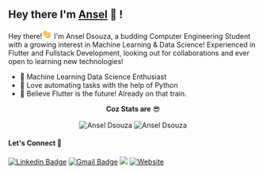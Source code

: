## Hey there I'm [Ansel](https://www.linkedin.com/in/anselfdsouza) 👋 !


Hey there!<img src="https://raw.githubusercontent.com/ABSphreak/ABSphreak/master/gifs/Hi.gif" width="20px" /> I'm Ansel Dsouza, a budding Computer Engineering Student with a growing interest in Machine Learning & Data Science! Experienced in Flutter and Fullstack Development, looking out for collaborations and ever open to learning new technologies! 

- 🤖 Machine Learning Data Science Enthusiast
- 🐍 Love automating tasks with the help of Python
- 📱 Believe Flutter is the future! Already on that train.

<p align="center"><b>Coz Stats are</b> 😎</p>
<p align="center">
<img align="center" src="https://github-readme-stats.vercel.app/api?username=ansel2000&theme=radical&show_icons=true&count_private=true&include_all_commits=true" alt="Ansel Dsouza" />
<img align="center" src="https://github-readme-stats.vercel.app/api/top-langs/?username=ansel2000&theme=radical&layout=compact" alt="Ansel Dsouza" />
</p>

#### Let's Connect 🤝
<!-- <a href="https://github.com/ansel2000" target="_blank"><img src="https://cdn.jsdelivr.net/npm/simple-icons@3.0.1/icons/github.svg" alt="ansel2000" height="20" width="20" /></a>
<a href="https://www.kaggle.com/anseldsouza" target="_blank"><img src="https://www.vectorlogo.zone/logos/kaggle/kaggle-icon.svg" alt="ansel2000" height="20" width="20" /></a>
<a href="https://www.anseldsouza.tech" target="_blank"><img src="https://www.flaticon.com/svg/static/icons/svg/2301/2301129.svg" alt="ansel-dsouza" height="20" width="20" /></a> -->

[![Linkedin Badge](https://img.shields.io/badge/-Linkedin-blue?style=flat&logo=Linkedin&logoColor=white&link=https://www.linkedin.com/in/anselfdsouza/)](https://www.linkedin.com/in/vedant-kokate-723030182/)
[![Gmail Badge](https://img.shields.io/badge/-Email_id-c14438?style=flat&logo=Gmail&logoColor=white&link=mailto:mailto:ansel20@gmail.com)](mailto:ansel20@gmail.com)
<a href="https://www.hackerrank.com/ansel20"><img height=20 src="https://img.shields.io/badge/-Hackerrank-2EC866?style=for-the-badge&logo=HackerRank&logoColor=white" /></a>
[![Website](https://img.shields.io/website?label=anseldsouza.tech&style=for-the-badge&url=https://www.anseldsouza.tech&color=039be5)](https://www.anseldsouza.tech)

</p>


<!-- [![Kaggle Badge](https://img.shields.io/badge/-Instagram-purple?style=flat&logo=instagram&logoColor=white&link=https://instagram.com/theteacoder/) -->

